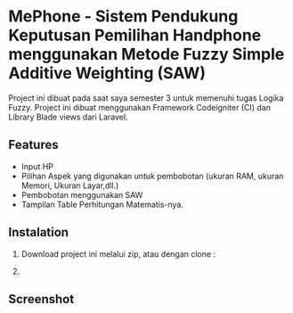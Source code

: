 # MePhone - Sistem Pendukung Keputusan Pemilihan Handphone menggunakan Metode Fuzzy Simple Additive Weighting (SAW)

Project ini dibuat pada saat saya semester 3 untuk memenuhi tugas Logika Fuzzy. Project ini dibuat menggunakan Framework Codeigniter (CI) dan Library Blade views dari Laravel.


## Features
* Input HP
* Pilihan Aspek yang digunakan untuk pembobotan (ukuran RAM, ukuran Memori, Ukuran Layar,dll.)
* Pembobotan menggunakan SAW
* Tampilan Table Perhitungan Matematis-nya.


## Instalation
1. Download project ini melalui zip, atau dengan clone :

2. 
## Screenshot